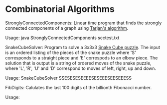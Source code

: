 # Combinatorial Algorithms

StronglyConnectedComponents: Linear time program that finds the strongly connected components of a graph using [Tarjan's algorithm](https://en.wikipedia.org/wiki/Tarjan%27s_strongly_connected_components_algorithm).

Usage: java StronglyConnectedComponents scctest.txt

SnakeCubeSolver: Program to solve a 3x3x3 [Snake Cube puzzle](https://en.wikipedia.org/wiki/Snake_cube). The input is an ordered listing of the pieces of the snake puzzle where 'S' corresponds to a straight piece and 'E' correspods to an elbow piece. The solution that is output is a string of ordered moves of the snake puzzle, where 'L', 'R', 'U' and 'D' correspond to moves of left, right, up and down.

Usage: SnakeCubeSolver SSESESESEEEESESEEESEESEEESS

FibDigits: Calulates the last 100 digits of the billionth Fibonacci number.

Usage: 
